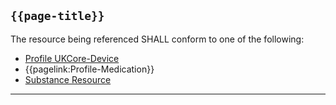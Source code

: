 ## <code>{{page-title}}</code>
	
The resource being referenced SHALL conform to one of the following:

- [Profile UKCore-Device](https://simplifier.net/hl7fhirukcorer4/ukcoredevice)
- {{pagelink:Profile-Medication}}
- [Substance Resource](https://www.hl7.org/fhir/r4/substance.html)

---
